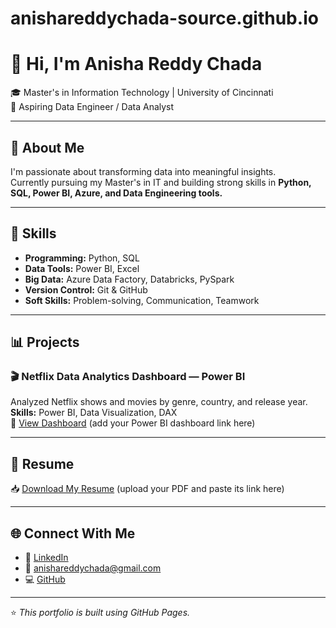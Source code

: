 # anishareddychada-source.github.io
# 👋 Hi, I'm Anisha Reddy Chada

🎓 Master's in Information Technology | University of Cincinnati  
🎯 Aspiring Data Engineer / Data Analyst  

---

## 💼 About Me
I'm passionate about transforming data into meaningful insights.  
Currently pursuing my Master's in IT and building strong skills in **Python, SQL, Power BI, Azure, and Data Engineering tools.**

---

## 🧠 Skills
- **Programming:** Python, SQL  
- **Data Tools:** Power BI, Excel  
- **Big Data:** Azure Data Factory, Databricks, PySpark  
- **Version Control:** Git & GitHub  
- **Soft Skills:** Problem-solving, Communication, Teamwork

---

## 📊 Projects

### 🎬 Netflix Data Analytics Dashboard — Power BI
Analyzed Netflix shows and movies by genre, country, and release year.  
**Skills:** Power BI, Data Visualization, DAX  
🔗 [View Dashboard](#) (add your Power BI dashboard link here)

---

## 📄 Resume
📥 [Download My Resume](#) (upload your PDF and paste its link here)

---

## 🌐 Connect With Me
- 💼 [LinkedIn](https://www.linkedin.com/in/anishareddychada)
- 📧 anishareddychada@gmail.com
- 💻 [GitHub](https://github.com/anishareddychada-source)

---

⭐ *This portfolio is built using GitHub Pages.*

